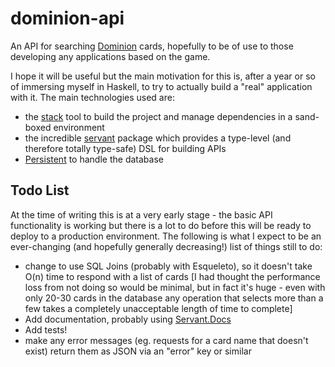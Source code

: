 # dominion-api

An API for searching [Dominion](https://en.wikipedia.org/wiki/Dominion_(card_game)) cards, hopefully to be of use to those developing any applications based on the game.

I hope it will be useful but the main motivation for this is, after a year or so of immersing myself in Haskell, to try to actually build a "real" application with it. The main technologies used are:
- the [stack](https://docs.haskellstack.org/en/stable/README/) tool to build the project and manage dependencies in a sand-boxed environment
- the incredible [servant](https://haskell-servant.readthedocs.io/en/stable/index.html) package which provides a type-level (and therefore totally type-safe) DSL for building APIs
- [Persistent](https://www.yesodweb.com/book/persistent) to handle the database


## Todo List

At the time of writing this is at a very early stage - the basic API functionality is working but there is a lot to do before this will be ready to deploy to a production environment. The following is what I expect to be an ever-changing (and hopefully generally decreasing!) list of things still to do:


- change to use SQL Joins (probably with Esqueleto), so it doesn't take O(n) time to respond with a list of cards
[I had thought the performance loss from not doing so would be minimal, but in fact it's huge - even with only 20-30 cards in the database any operation that selects more than a few takes a completely unacceptable length of time to complete]
- Add documentation, probably using [Servant.Docs](https://haskell-servant.readthedocs.io/en/stable/tutorial/Docs.html)
- Add tests!
- make any error messages (eg. requests for a card name that doesn't exist) return them as JSON via an "error" key or similar
